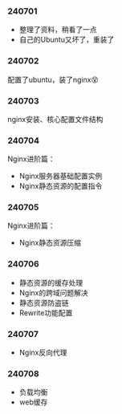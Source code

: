 ### 240701
- 整理了资料，稍看了一点
- 自己的Ubuntu又坏了，重装了

### 240702
配置了ubuntu，装了nginx😵

### 240703
nginx安装、核心配置文件结构

### 240704
Nginx进阶篇：
- Nginx服务器基础配置实例
- Nginx静态资源的配置指令

### 240705
Nginx进阶篇：
- Nginx静态资源压缩

### 240706
- 静态资源的缓存处理
- Nginx的跨域问题解决
- 静态资源防盗链
- Rewrite功能配置

### 240707
- Nginx反向代理

### 240708
- 负载均衡
- web缓存

